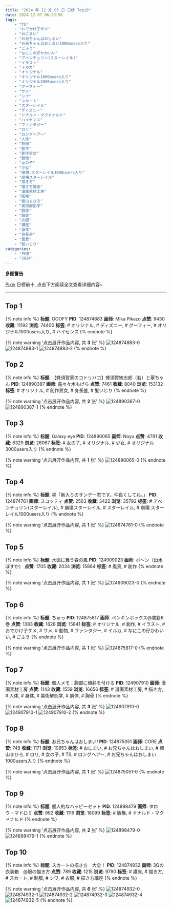 ```yaml
---
title: "2024 年 12 月 05 日 日榜 Top10"
date: 2024-12-07 06:29:58
tags:
    - "TS"
    - "おでかけ子ザメ"
    - "おにまい"
    - "お兄ちゃんはおしまい"
    - "お兄ちゃんはおしまい1000users入り"
    - "ごふう"
    - "なにこの仔かわいい"
    - "アベンチュリン(スターレイル)"
    - "イラスト"
    - "イルカ"
    - "オリジナル"
    - "オリジナル1000users入り"
    - "オリジナル3000users入り"
    - "グーフィー"
    - "サメ"
    - "シワ"
    - "スカート"
    - "スターレイル"
    - "ディズニー"
    - "ドナルド・マクドナルド"
    - "ハイセンス"
    - "ファンタジー"
    - "ロリ"
    - "ロングヘアー"
    - "人体"
    - "制服"
    - "創作"
    - "創作男女"
    - "動物"
    - "女の子"
    - "少女"
    - "崩壊:スターレイル1000users入り"
    - "崩壊スターレイル"
    - "描き方"
    - "描き方講座"
    - "漫画素材工房"
    - "版権"
    - "緒山まひろ"
    - "美術解剖学"
    - "胴体"
    - "胸骨"
    - "衣服"
    - "講座"
    - "身体"
    - "身長差"
    - "風景"
    - "髪いじり"
categories:
    - "日榜"
    - "2024"
---
```


<i class="fa fa-triangle-exclamation"></i>**多图警告**<i class="fa fa-triangle-exclamation"></i>

[Pixiv](https://www.pixiv.net/) 日榜前十, 点击下方阅读全文查看详细内容~

<!-- more -->

---

## Top 1

{% note info %}
**标题**: GOOFY
**PID**: 124874883 **画师**: Mika Pikazo
**点赞**: 9430 **收藏**: 11192 **浏览**: 74400
**标签**: # オリジナル, # ディズニー, # グーフィー, # オリジナル1000users入り, # ハイセンス
{% endnote %}

{% note warning '点击展开作品内容, 共 **3** 张' %}
![124874883-0](https://i.pixiv.re/img-original/img/2024/12/04/00/00/48/124874883_p0.png)
![124874883-1](https://i.pixiv.re/img-original/img/2024/12/04/00/00/48/124874883_p1.png)
![124874883-2](https://i.pixiv.re/img-original/img/2024/12/04/00/00/48/124874883_p2.png)
{% endnote %}

## Top 2

{% note info %}
**标题**: 【蜂須賀家のコトリバコ】蜂須賀統志郎（若）と華ちゃん
**PID**: 124890387 **画师**: 露々々木もげら
**点赞**: 7461 **收藏**: 8040 **浏览**: 153132
**标签**: # オリジナル, # 創作男女, # 身長差, # 髪いじり
{% endnote %}

{% note warning '点击展开作品内容, 共 **2** 张' %}
![124890387-0](https://i.pixiv.re/img-original/img/2024/12/04/17/38/05/124890387_p0.jpg)
![124890387-1](https://i.pixiv.re/img-original/img/2024/12/04/17/38/05/124890387_p1.jpg)
{% endnote %}

## Top 3

{% note info %}
**标题**: Galaxy eye
**PID**: 124890065 **画师**: Noyu
**点赞**: 4791 **收藏**: 6329 **浏览**: 26067
**标签**: # 女の子, # オリジナル, # 少女, # オリジナル3000users入り
{% endnote %}

{% note warning '点击展开作品内容, 共 **1** 张' %}
![124890065-0](https://i.pixiv.re/img-original/img/2024/12/04/17/24/46/124890065_p0.jpg)
{% endnote %}

## Top 4

{% note info %}
**标题**: 星「新入りのサンデー君です。仲良くしてね。」
**PID**: 124874761 **画师**: スコッティ
**点赞**: 2563 **收藏**: 3422 **浏览**: 35792
**标签**: # アベンチュリン(スターレイル), # 崩壊スターレイル, # スターレイル, # 崩壊:スターレイル1000users入り
{% endnote %}

{% note warning '点击展开作品内容, 共 **1** 张' %}
![124874761-0](https://i.pixiv.re/img-original/img/2024/12/04/00/00/18/124874761_p0.jpg)
{% endnote %}

## Top 5

{% note info %}
**标题**: 水面に舞う春の風
**PID**: 124909023 **画师**: ポ～ン（出水ぽすか）
**点赞**: 1705 **收藏**: 2034 **浏览**: 15884
**标签**: # 風景, # 創作
{% endnote %}

{% note warning '点击展开作品内容, 共 **1** 张' %}
![124909023-0](https://i.pixiv.re/img-original/img/2024/12/05/07/30/01/124909023_p0.jpg)
{% endnote %}

## Top 6

{% note info %}
**标题**: ちゅっ
**PID**: 124875817 **画师**: ペンギンボックス@書籍6巻
**点赞**: 1383 **收藏**: 1628 **浏览**: 15841
**标签**: # オリジナル, # 創作, # イラスト, # おでかけ子ザメ, # サメ, # 動物, # ファンタジー, # イルカ, # なにこの仔かわいい, # ごふう
{% endnote %}

{% note warning '点击展开作品内容, 共 **1** 张' %}
![124875817-0](https://i.pixiv.re/img-original/img/2024/12/04/00/21/39/124875817_p0.jpg)
{% endnote %}

## Top 7

{% note info %}
**标题**: 個人メモ：胸部に傾斜を付ける
**PID**: 124907910 **画师**: 漫画素材工房
**点赞**: 1143 **收藏**: 1559 **浏览**: 16656
**标签**: # 漫画素材工房, # 描き方, # 人体, # 身体, # 美術解剖学, # 胴体, # 胸骨
{% endnote %}

{% note warning '点击展开作品内容, 共 **3** 张' %}
![124907910-0](https://i.pixiv.re/img-original/img/2024/12/05/06/00/04/124907910_p0.jpg)
![124907910-1](https://i.pixiv.re/img-original/img/2024/12/05/06/00/04/124907910_p1.jpg)
![124907910-2](https://i.pixiv.re/img-original/img/2024/12/05/06/00/04/124907910_p2.jpg)
{% endnote %}

## Top 8

{% note info %}
**标题**: お兄ちゃんはおしまい!
**PID**: 124875051 **画师**: CORE
**点赞**: 748 **收藏**: 1171 **浏览**: 10853
**标签**: # おにまい, # お兄ちゃんはおしまい, # 緒山まひろ, # ロリ, # 女の子, # TS, # ロングヘアー, # お兄ちゃんはおしまい1000users入り
{% endnote %}

{% note warning '点击展开作品内容, 共 **1** 张' %}
![124875051-0](https://i.pixiv.re/img-original/img/2024/12/04/00/02/23/124875051_p0.png)
{% endnote %}

## Top 9

{% note info %}
**标题**: 個人的なハッピーセット
**PID**: 124898479 **画师**: タロウ・マドロミ
**点赞**: 992 **收藏**: 1116 **浏览**: 18099
**标签**: # 版権, # ドナルド・マクドナルド
{% endnote %}

{% note warning '点击展开作品内容, 共 **2** 张' %}
![124898479-0](https://i.pixiv.re/img-original/img/2024/12/04/22/15/11/124898479_p0.png)
![124898479-1](https://i.pixiv.re/img-original/img/2024/12/04/22/15/11/124898479_p1.png)
{% endnote %}

## Top 10

{% note info %}
**标题**: スカートの描き方　大全！
**PID**: 124874932 **画师**: 3Qの衣装箱　@服の描き方
**点赞**: 789 **收藏**: 1215 **浏览**: 9790
**标签**: # 講座, # 描き方, # スカート, # 制服, # シワ, # 衣服, # 描き方講座
{% endnote %}

{% note warning '点击展开作品内容, 共 **6** 张' %}
![124874932-0](https://i.pixiv.re/img-original/img/2024/12/04/00/01/08/124874932_p0.png)
![124874932-1](https://i.pixiv.re/img-original/img/2024/12/04/00/01/08/124874932_p1.png)
![124874932-2](https://i.pixiv.re/img-original/img/2024/12/04/00/01/08/124874932_p2.png)
![124874932-3](https://i.pixiv.re/img-original/img/2024/12/04/00/01/08/124874932_p3.png)
![124874932-4](https://i.pixiv.re/img-original/img/2024/12/04/00/01/08/124874932_p4.png)
![124874932-5](https://i.pixiv.re/img-original/img/2024/12/04/00/01/08/124874932_p5.png)
{% endnote %}

